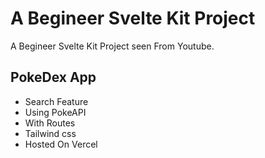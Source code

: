
# A Begineer Svelte Kit Project

A Begineer Svelte Kit Project seen From Youtube.


## PokeDex App

- Search Feature
- Using PokeAPI
- With Routes
- Tailwind css
- Hosted On Vercel

  
